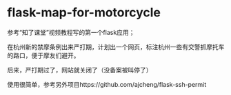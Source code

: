 # flask-map-for-motorcycle

参考“知了课堂”视频教程写的第一个flask应用；

在杭州新的禁摩条例出来严打期，计划出一个网页，标注杭州一些有交警抓摩托车的路口，便于摩友们避开。

后来，严打期过了，网站就关闭了（没备案被叫停了）

使用很简单，参考另外项目https://github.com/ajcheng/flask-ssh-permit